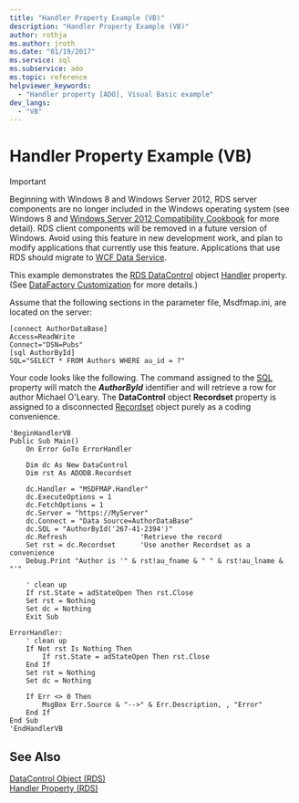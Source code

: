 ```yaml
---
title: "Handler Property Example (VB)"
description: "Handler Property Example (VB)"
author: rothja
ms.author: jroth
ms.date: "01/19/2017"
ms.service: sql
ms.subservice: ado
ms.topic: reference
helpviewer_keywords:
  - "Handler property [ADO], Visual Basic example"
dev_langs:
  - "VB"
---
```

# Handler Property Example (VB)
> [!IMPORTANT]
>  Beginning with Windows 8 and Windows Server 2012, RDS server components are no longer included in the Windows operating system (see Windows 8 and [Windows Server 2012 Compatibility Cookbook](https://www.microsoft.com/download/details.aspx?id=27416) for more detail). RDS client components will be removed in a future version of Windows. Avoid using this feature in new development work, and plan to modify applications that currently use this feature. Applications that use RDS should migrate to [WCF Data Service](/dotnet/framework/wcf/).  
  
 This example demonstrates the [RDS DataControl](./datacontrol-object-rds.md) object [Handler](./handler-property-rds.md) property. (See [DataFactory Customization](../../guide/remote-data-service/datafactory-customization.md) for more details.)  
  
 Assume that the following sections in the parameter file, Msdfmap.ini, are located on the server:  
  
```  
[connect AuthorDataBase]  
Access=ReadWrite  
Connect="DSN=Pubs"  
[sql AuthorById]  
SQL="SELECT * FROM Authors WHERE au_id = ?"  
```  
  
 Your code looks like the following. The command assigned to the [SQL](./sql-property.md) property will match the ***AuthorById*** identifier and will retrieve a row for author Michael O'Leary. The **DataControl** object **Recordset** property is assigned to a disconnected [Recordset](../ado-api/recordset-object-ado.md) object purely as a coding convenience.  
  
```  
'BeginHandlerVB  
Public Sub Main()  
    On Error GoTo ErrorHandler  
  
    Dim dc As New DataControl  
    Dim rst As ADODB.Recordset  
  
    dc.Handler = "MSDFMAP.Handler"  
    dc.ExecuteOptions = 1  
    dc.FetchOptions = 1  
    dc.Server = "https://MyServer"  
    dc.Connect = "Data Source=AuthorDataBase"  
    dc.SQL = "AuthorById('267-41-2394')"  
    dc.Refresh                  'Retrieve the record  
    Set rst = dc.Recordset      'Use another Recordset as a convenience  
    Debug.Print "Author is '" & rst!au_fname & " " & rst!au_lname & "'"  
  
    ' clean up  
    If rst.State = adStateOpen Then rst.Close  
    Set rst = Nothing  
    Set dc = Nothing  
    Exit Sub  
  
ErrorHandler:  
    ' clean up  
    If Not rst Is Nothing Then  
        If rst.State = adStateOpen Then rst.Close  
    End If  
    Set rst = Nothing  
    Set dc = Nothing  
  
    If Err <> 0 Then  
        MsgBox Err.Source & "-->" & Err.Description, , "Error"  
    End If  
End Sub  
'EndHandlerVB  
```  
  
## See Also  
 [DataControl Object (RDS)](./datacontrol-object-rds.md)   
 [Handler Property (RDS)](./handler-property-rds.md)